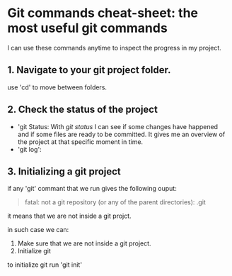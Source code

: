 # Git commands cheat-sheet: the most useful git commands

I can use these commands anytime to inspect the progress in my project.

## 1. Navigate to your git project folder.

use 'cd' to move between folders.

## 2. Check the status of the project

- 'git Status:
With *git status* I can see if some changes have happened and if some files are ready to be committed.
It gives me an overview of the project at that specific moment in time.
- 'git log':

## 3. Initializing a git project

if any 'git' commant that we run gives the following ouput:
> fatal: not a git repository (or any of the parent directories): .git

it means that we are not inside a git projct.

in such case we can:

1. Make sure that we are not inside a git project.
2. Initialize git

to initialize git run 'git init'
